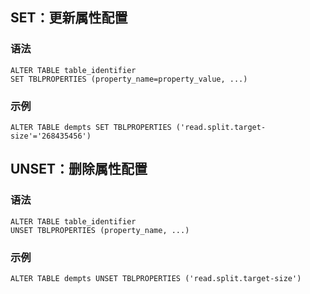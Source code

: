 ﻿## SET：更新属性配置
### 语法
```
ALTER TABLE table_identifier 
SET TBLPROPERTIES (property_name=property_value, ...)
```


### 示例
```
ALTER TABLE dempts SET TBLPROPERTIES ('read.split.target-size'='268435456')
```


## UNSET：删除属性配置
### 语法
```
ALTER TABLE table_identifier 
UNSET TBLPROPERTIES (property_name, ...)
```


### 示例
```
ALTER TABLE dempts UNSET TBLPROPERTIES ('read.split.target-size')
```



